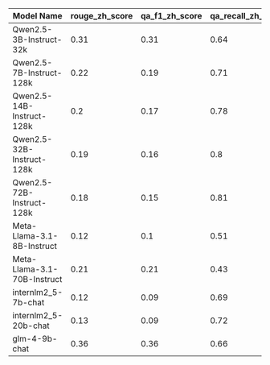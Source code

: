 | Model Name | rouge_zh_score | qa_f1_zh_score | qa_recall_zh_score | agent_count | search_count | pass_rate |
|--- | --- | --- | --- | --- | --- | ---|
| Qwen2.5-3B-Instruct-32k | 0.31 | 0.31 | 0.64 | 2.56 | 2.65 | 0.85 |
| Qwen2.5-7B-Instruct-128k | 0.22 | 0.19 | 0.71 | 1.44 | 1.34 | 0.99 |
| Qwen2.5-14B-Instruct-128k | 0.2 | 0.17 | 0.78 | 1.84 | 1.62 | 0.99 |
| Qwen2.5-32B-Instruct-128k | 0.19 | 0.16 | 0.8 | 1.87 | 1.6 | 1.0 |
| Qwen2.5-72B-Instruct-128k | 0.18 | 0.15 | 0.81 | 1.75 | 1.46 | 1.0 |
| Meta-Llama-3.1-8B-Instruct | 0.12 | 0.1 | 0.51 | 3.6 | 3.26 | 0.88 |
| Meta-Llama-3.1-70B-Instruct | 0.21 | 0.21 | 0.43 | 2.24 | 1.3 | 0.57 |
| internlm2_5-7b-chat | 0.12 | 0.09 | 0.69 | 2.62 | 2.31 | 0.92 |
| internlm2_5-20b-chat | 0.13 | 0.09 | 0.72 | 3.62 | 3.2 | 0.93 |
| glm-4-9b-chat | 0.36 | 0.36 | 0.66 | 2.16 | 1.57 | 0.94 |

